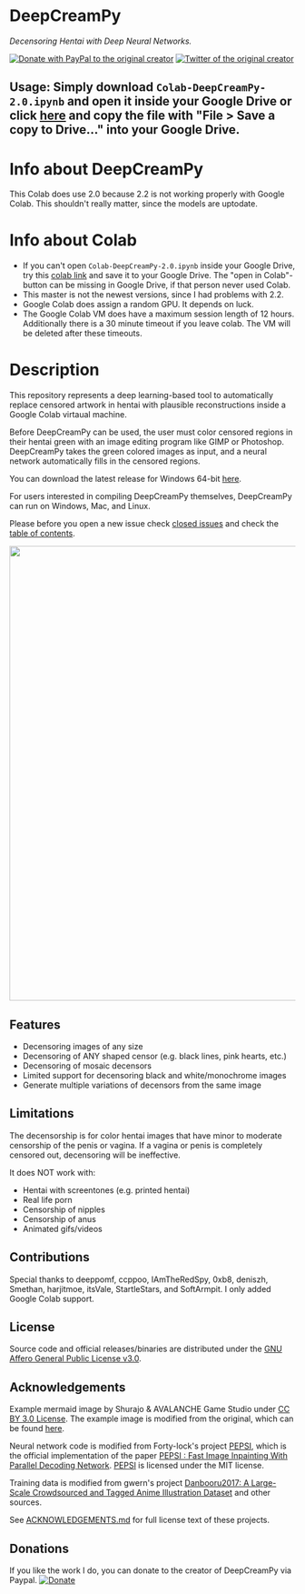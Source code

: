 # DeepCreamPy
*Decensoring Hentai with Deep Neural Networks.*

[![Donate with PayPal to the original creator](https://img.shields.io/badge/paypal-donate-green.svg)](https://www.paypal.com/cgi-bin/webscr?cmd=_s-xclick&hosted_button_id=SAM6C6DQRDBAE)
[![Twitter of the original creator](https://img.shields.io/twitter/follow/deeppomf.svg?label=Follow&style=social)](https://twitter.com/deeppomf/)

## Usage: Simply download `Colab-DeepCreamPy-2.0.ipynb` and open it inside your Google Drive or click [here](https://colab.research.google.com/drive/1SiaaaPyMz9NhevYfHXLllvqOugm9ZmBD?usp=sharing) and copy the file with "File > Save a copy to Drive..." into your Google Drive.

# Info about DeepCreamPy
This Colab does use 2.0 because 2.2 is not working properly with Google Colab. This shouldn't really matter, since the models are uptodate.

# Info about Colab
- If you can't open `Colab-DeepCreamPy-2.0.ipynb` inside your Google Drive, try this [colab link](https://colab.research.google.com/drive/1SiaaaPyMz9NhevYfHXLllvqOugm9ZmBD?usp=sharing) and save it to your Google Drive. The "open in Colab"-button can be missing in Google Drive, if that person never used Colab.
- This master is not the newest versions, since I had problems with 2.2.
- Google Colab does assign a random GPU. It depends on luck.
- The Google Colab VM does have a maximum session length of 12 hours. Additionally there is a 30 minute timeout if you leave colab. The VM will be deleted after these timeouts.

# Description
This repository represents a deep learning-based tool to automatically replace censored artwork in hentai with plausible reconstructions inside a Google Colab virtaual machine.

Before DeepCreamPy can be used, the user must color censored regions in their hentai green with an image editing program like GIMP or Photoshop. DeepCreamPy takes the green colored images as input, and a neural network automatically fills in the censored regions.

You can download the latest release for Windows 64-bit [here](https://github.com/deeppomf/DeepCreamPy/releases/latest).

For users interested in compiling DeepCreamPy themselves, DeepCreamPy can run on Windows, Mac, and Linux.

Please before you open a new issue check [closed issues](https://github.com/deeppomf/DeepCreamPy/issues?q=is%3Aissue+is%3Aclosed) and check the [table of contents](https://github.com/deeppomf/DeepCreamPy#table-of-contents).

<p align="center">
	<img src="https://github.com/deeppomf/DeepCreamPy/blob/master/readme_images/mermaid_collage.png" width="800">
</p>

## Features
- Decensoring images of any size
- Decensoring of ANY shaped censor (e.g. black lines, pink hearts, etc.)
- Decensoring of mosaic decensors
- Limited support for decensoring black and white/monochrome images
- Generate multiple variations of decensors from the same image

## Limitations
The decensorship is for color hentai images that have minor to moderate censorship of the penis or vagina. If a vagina or penis is completely censored out, decensoring will be ineffective.

It does NOT work with:
- Hentai with screentones (e.g. printed hentai)
- Real life porn
- Censorship of nipples
- Censorship of anus
- Animated gifs/videos

## Contributions
Special thanks to deeppomf, ccppoo, IAmTheRedSpy, 0xb8, deniszh, Smethan, harjitmoe, itsVale, StartleStars, and SoftArmpit. I only added Google Colab support.

## License
Source code and official releases/binaries are distributed under the [GNU Affero General Public License v3.0](LICENSE.md).

## Acknowledgements
Example mermaid image by Shurajo & AVALANCHE Game Studio under [CC BY 3.0 License](https://creativecommons.org/licenses/by/3.0/). The example image is modified from the original, which can be found [here](https://opengameart.org/content/mermaid).

Neural network code is modified from Forty-lock's project [PEPSI](https://github.com/Forty-lock/PEPSI), which is the official implementation of the paper [PEPSI : Fast Image Inpainting With Parallel Decoding Network](http://openaccess.thecvf.com/content_CVPR_2019/html/Sagong_PEPSI__Fast_Image_Inpainting_With_Parallel_Decoding_Network_CVPR_2019_paper.html). [PEPSI](https://github.com/Forty-lock/PEPSI) is licensed under the MIT license.

Training data is modified from gwern's project [Danbooru2017: A Large-Scale Crowdsourced and Tagged Anime Illustration Dataset](https://www.gwern.net/Danbooru2017) and other sources.

See [ACKNOWLEDGEMENTS.md](docs/ACKNOWLEDGEMENTS.md) for full license text of these projects.

## Donations
If you like the work I do, you can donate to the creator of DeepCreamPy via Paypal. [![Donate](https://img.shields.io/badge/Donate-PayPal-green.svg)](https://www.paypal.com/cgi-bin/webscr?cmd=_s-xclick&hosted_button_id=SAM6C6DQRDBAE)
